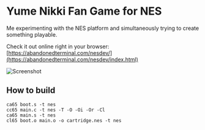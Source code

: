# Yume Nikki Fan Game for NES
Me experimenting with the NES platform and simultaneously trying to create something playable.

Check it out online right in your browser: [https://abandonedterminal.com/nesdev/](https://abandonedterminal.com/nesdev/index.html)

![Screenshot](https://github.com/smugd/nes-game/raw/master/prototype_1.png "Screenshot")

## How to build
```
ca65 boot.s -t nes
cc65 main.c -t nes -T -O -Oi -Or -Cl
ca65 main.s -t nes
cl65 boot.o main.o -o cartridge.nes -t nes
```
